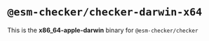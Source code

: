 # `@esm-checker/checker-darwin-x64`

This is the **x86_64-apple-darwin** binary for `@esm-checker/checker`
